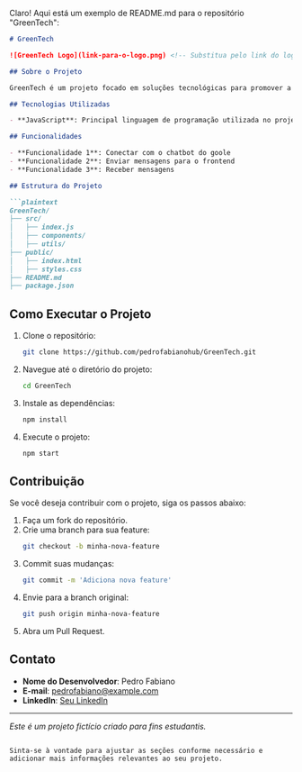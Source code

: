 Claro! Aqui está um exemplo de README.md para o repositório "GreenTech":

```markdown
# GreenTech

![GreenTech Logo](link-para-o-logo.png) <!-- Substitua pelo link do logo do projeto, se houver -->

## Sobre o Projeto

GreenTech é um projeto focado em soluções tecnológicas para promover a sustentabilidade e a preservação do meio ambiente. Este repositório contém o código-fonte e a documentação do projeto.

## Tecnologias Utilizadas

- **JavaScript**: Principal linguagem de programação utilizada no projeto.

## Funcionalidades

- **Funcionalidade 1**: Conectar com o chatbot do goole
- **Funcionalidade 2**: Enviar mensagens para o frontend
- **Funcionalidade 3**: Receber mensagens

## Estrutura do Projeto

```plaintext
GreenTech/
├── src/
│   ├── index.js
│   ├── components/
│   ├── utils/
├── public/
│   ├── index.html
│   ├── styles.css
├── README.md
├── package.json
```

## Como Executar o Projeto

1. Clone o repositório:
    ```sh
    git clone https://github.com/pedrofabianohub/GreenTech.git
    ```

2. Navegue até o diretório do projeto:
    ```sh
    cd GreenTech
    ```

3. Instale as dependências:
    ```sh
    npm install
    ```

4. Execute o projeto:
    ```sh
    npm start
    ```

## Contribuição

Se você deseja contribuir com o projeto, siga os passos abaixo:

1. Faça um fork do repositório.
2. Crie uma branch para sua feature:
    ```sh
    git checkout -b minha-nova-feature
    ```
3. Commit suas mudanças:
    ```sh
    git commit -m 'Adiciona nova feature'
    ```
4. Envie para a branch original:
    ```sh
    git push origin minha-nova-feature
    ```
5. Abra um Pull Request.


## Contato

- **Nome do Desenvolvedor**: Pedro Fabiano
- **E-mail**: pedrofabiano@example.com
- **LinkedIn**: [Seu LinkedIn](https://www.linkedin.com/in/pedrofabianov)

---

*Este é um projeto fictício criado para fins estudantis.*

```

Sinta-se à vontade para ajustar as seções conforme necessário e adicionar mais informações relevantes ao seu projeto.
